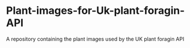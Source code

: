 # Plant-images-for-Uk-plant-foragin-API

A repository containing the plant images used by the UK plant foragin API

